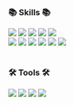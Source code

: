 <div align=left>
	<h3>📚 Skills 📚</h3>
</div>
<div align="left">
	<img src="https://img.shields.io/badge/Java-3776AB?style=for-the-badge&logo=Java&logoColor=white">
	<img src="https://img.shields.io/badge/Spring Boot-6DB33F?style=for-the-badge&logo=Spring Boot&logoColor=white">
	<img src="https://img.shields.io/badge/JPA-6DB33F?style=for-the-badge&logo=JPA&logoColor=white">
	<img src="https://img.shields.io/badge/Mybatis-2B2728?style=for-the-badge&logo=Mybatis&logoColor=white">
	<img src="https://img.shields.io/badge/MySQL-4479A1?style=for-the-badge&logo=MySQL&logoColor=white">
	<br>
	<img src="https://img.shields.io/badge/Vue.js-4FC08D?style=for-the-badge&logo=Vue.js&logoColor=white">
	<img src="https://img.shields.io/badge/typescript-3178C6?style=for-the-badge&logo=typescript&logoColor=white">
	<img src="https://img.shields.io/badge/javascript-F7DF1E?style=for-the-badge&logo=javascript&logoColor=white">
	<img src="https://img.shields.io/badge/JSP-D71F00?style=for-the-badge&logo=JSP&logoColor=white">
	<img src="https://img.shields.io/badge/AWS-232F3E?style=for-the-badge&logo=amazonwebservices&logoColor=white">
	<img src="https://img.shields.io/badge/jenkins-D24939?style=for-the-badge&logo=jenkins&logoColor=white">
</div>
<br>
<div align=left>
	<h3>🛠 Tools 🛠</h3>
</div>
<div align=left>
	<img src="https://img.shields.io/badge/git-F05032?style=for-the-badge&logo=git&logoColor=white">
	<img src="https://img.shields.io/badge/intellij-000000?style=for-the-badge&logo=intellijidea&logoColor=white">
	<img src="https://img.shields.io/badge/notion-000000?style=for-the-badge&logo=notion&logoColor=white">
	<img src="https://img.shields.io/badge/slack-4A154B?style=for-the-badge&logo=slack&logoColor=white">
</div>
<br>

<div align=left>
	<br>
<!-- <img src="https://github-readme-stats.vercel.app/api?username=Nagyeong-Lee&show_icons=true"> -->
<!-- <img src="https://github-readme-stats.vercel.app/api/top-langs/?username=Nagyeong-Lee&layout=compact"> -->

